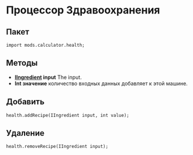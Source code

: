 # Процессор Здравоохранения

## Пакет
```zenscript
import mods.calculator.health;
```

## Методы

- **[IIngredient](/Vanilla/Variable_Types/IIngredient/) input** The input.
- **Int значение** количество входных данных добавляет к этой машине.

## Добавить
```zenscript
health.addRecipe(IIngredient input, int value);
```

## Удаление
```zenscript
health.removeRecipe(IIngredient input);
```